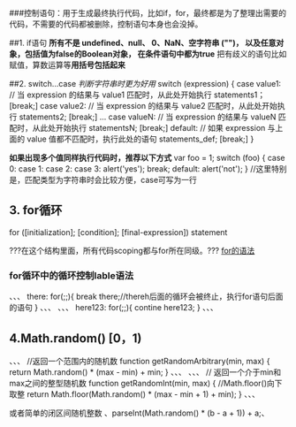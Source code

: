 ###控制语句：用于生成最终执行代码，比如if，for，最终都是为了整理出需要的代码，不需要的代码都被删除，控制语句本身也会没掉。

##1. if语句
**所有不是 undefined、null、 0、NaN、空字符串 ("")， 以及任意对象，包括值为false的Boolean对象， 在条件语句中都为true**
把有歧义的语句比如赋值，算数运算等**用括号包括起来**

##2. switch...case *判断字符串时更为好用*
switch (expression) {
  case value1:
    // 当 expression 的结果与 value1 匹配时，从此处开始执行
    statements1；
    [break;]
  case value2:
    // 当 expression 的结果与 value2 匹配时，从此处开始执行
    statements2;
    [break;]
  ...
  case valueN:
    // 当 expression 的结果与 valueN 匹配时，从此处开始执行
    statementsN;
    [break;]
  default:
    // 如果 expression 与上面的 value 值都不匹配时，执行此处的语句
    statements_def;
    [break;]
}

**如果出现多个值同样执行代码时，推荐以下方式**
var foo = 1;
switch (foo) {
    case 0:
    case 1:
    case 2:
    case 3:
        alert('yes');
        break;
    default:
        alert('not');
}
//这里特别是，匹配类型为字符串时会比较方便，case可写为一行

## 3. for循环
for ([initialization]; [condition]; [final-expression])
   statement

???在这个结构里面，所有代码scoping都与for所在同级。???
[for的语法](https://developer.mozilla.org/zh-CN/docs/Web/JavaScript/Reference/Statements/for)

### for循环中的循环控制lable语法
、、、
there:
    for(;;){
        break there;//thereh后面的循环会被终止，执行for语句后面的语句
    }
、、、
、、、
here123:
    for(;;){
        contine here123;
    }
、、、

## 4.Math.random()  [0，1)
、、、
//返回一个范围内的随机数
function getRandomArbitrary(min, max) {
  return Math.random() * (max - min) + min;
}
、、、
、、、
// 返回一个介于min和max之间的整型随机数
function getRandomInt(min, max) {
    //Math.floor()向下取整
  return Math.floor(Math.random() * (max - min + 1) + min);
}
、、、

或者简单的闭区间随机整数
、parseInt(Math.random() * (b - a + 1)) + a;、
